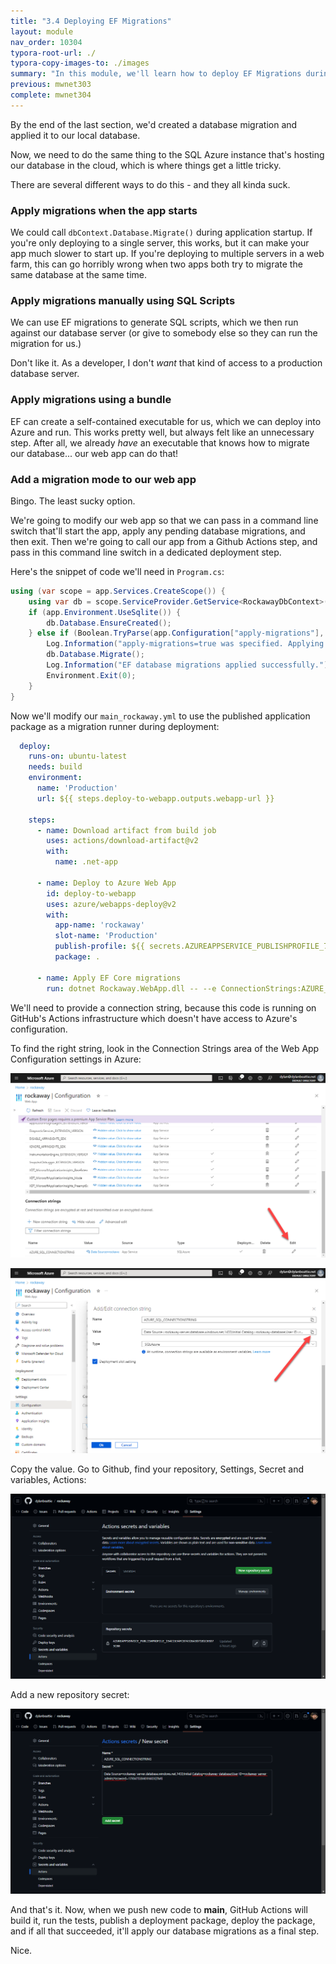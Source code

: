 ```yaml
---
title: "3.4 Deploying EF Migrations"
layout: module
nav_order: 10304
typora-root-url: ./
typora-copy-images-to: ./images
summary: "In this module, we'll learn how to deploy EF Migrations during our GitHub Actions deployment"
previous: mwnet303
complete: mwnet304
---
```


By the end of the last section, we'd created a database migration and applied it to our local database.

Now, we need to do the same thing to the SQL Azure instance that's hosting our database in the cloud, which is where things get a little tricky.

There are several different ways to do this - and they all kinda suck.

### Apply migrations when the app starts

We could call `dbContext.Database.Migrate()` during application startup. If you're only deploying to a single server, this works, but it can make your app much slower to start up. If you're deploying to multiple servers in a web farm, this can go horribly wrong when two apps both try to migrate the same database at the same time.

### Apply migrations manually using SQL Scripts

We can use EF migrations to generate SQL scripts, which we then run against our database server (or give to somebody else so they can run the migration for us.)

Don't like it. As a developer, I don't *want* that kind of access to a production database server.

### Apply migrations using a bundle

EF can create a self-contained executable for us, which we can deploy into Azure and run. This works pretty well, but always felt like an unnecessary step. After all, we already *have* an executable that knows how to migrate our database... our web app can do that!

### Add a migration mode to our web app

Bingo. The least sucky option.

We're going to modify our web app so that we can pass in a command line switch that'll start the app, apply any pending database migrations, and then exit. Then we're going to call our app from a Github Actions step, and pass in this command line switch in a dedicated deployment step.

Here's the snippet of code we'll need in `Program.cs`:

```csharp
using (var scope = app.Services.CreateScope()) {
	using var db = scope.ServiceProvider.GetService<RockawayDbContext>()!;
	if (app.Environment.UseSqlite()) {
		db.Database.EnsureCreated();
	} else if (Boolean.TryParse(app.Configuration["apply-migrations"], out var applyMigrations) && applyMigrations) {
		Log.Information("apply-migrations=true was specified. Applying EF migrations and then exiting.");
		db.Database.Migrate();
		Log.Information("EF database migrations applied successfully.");
		Environment.Exit(0);
	}
}
```

Now we'll modify our `main_rockaway.yml` to use the published application package as a migration runner during deployment:

```yaml
  deploy: 
    runs-on: ubuntu-latest 
    needs: build 
    environment: 
      name: 'Production' 
      url: ${{ steps.deploy-to-webapp.outputs.webapp-url }} 
 
    steps: 
      - name: Download artifact from build job 
        uses: actions/download-artifact@v2 
        with: 
          name: .net-app 
 
      - name: Deploy to Azure Web App 
        id: deploy-to-webapp 
        uses: azure/webapps-deploy@v2 
        with: 
          app-name: 'rockaway' 
          slot-name: 'Production' 
          publish-profile: ${{ secrets.AZUREAPPSERVICE_PUBLISHPROFILE_71369816C78847E78E5A0896E1B7E07D }} 
          package: . 
       
      - name: Apply EF Core migrations         
        run: dotnet Rockaway.WebApp.dll -- --e ConnectionStrings:AZURE_SQL_CONNECTIONSTRING="${{ secrets.AZURE_SQL_CONNECTIONSTRING }}" apply-migrations=true 
```

We'll need to provide a connection string, because this code is running on GitHub's Actions infrastructure which doesn't have access to Azure's configuration.

To find the right string, look in the Connection Strings area of the Web App Configuration settings in Azure:

![image-20231014001600448](images/image-20231014001600448.png)



![image-20231014001638437](images/image-20231014001638437.png)

Copy the value. Go to Github, find your repository, Settings, Secret and variables, Actions:

![image-20231014001752288](images/image-20231014001752288.png)

Add a new repository secret:

![image-20231014001901659](images/image-20231014001901659.png)

And that's it. Now, when we push new code to **main**, GitHub Actions will build it, run the tests, publish a deployment package, deploy the package, and if all that succeeded, it'll apply our database migrations as a final step.

Nice.
